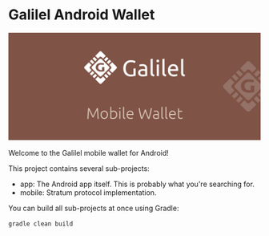 # Galilel Android Wallet

![](doc/img/mobile_wallet.jpg)

Welcome to the Galilel mobile wallet for Android!

This project contains several sub-projects:

* app: The Android app itself. This is probably what you're searching for.
* mobile: Stratum protocol implementation.

You can build all sub-projects at once using Gradle:

```
gradle clean build
```
